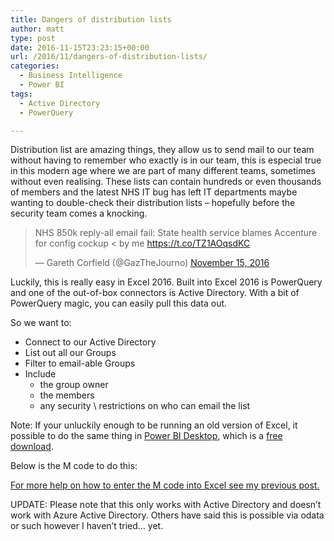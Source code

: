 ```yaml
---
title: Dangers of distribution lists
author: matt
type: post
date: 2016-11-15T23:23:15+00:00
url: /2016/11/dangers-of-distribution-lists/
categories:
  - Business Intelligence
  - Power BI
tags:
  - Active Directory
  - PowerQuery

---
```

Distribution list are amazing things, they allow us to send mail to our team without having to remember who exactly is in our team, this is especial true in this modern age where we are part of many different teams, sometimes without even realising. These lists can contain hundreds or even thousands of members and the latest NHS IT bug has left IT departments maybe wanting to double-check their distribution lists &#8211; hopefully before the security team comes a knocking.

<blockquote class="twitter-tweet" data-width="550">
  <p lang="en" dir="ltr">
    NHS 850k reply-all email fail: State health service blames Accenture for config cockup < by me <a href="https://t.co/TZ1AOqsdKC" target="_blank" rel="nofollow">https://t.co/TZ1AOqsdKC</a>
  </p>
  
  <p>
    &mdash; Gareth Corfield (@GazTheJourno) <a href="https://twitter.com/GazTheJourno/status/798494144062689280" target="_blank" rel="nofollow">November 15, 2016</a>
  </p>
</blockquote>



Luckily, this is really easy in Excel 2016. Built into Excel 2016 is PowerQuery and one of the out-of-box connectors is Active Directory. With a bit of PowerQuery magic, you can easily pull this data out.

So we want to:

  * Connect to our Active Directory
  * List out all our Groups
  * Filter to email-able Groups
  * Include 
      * the group owner
      * the members
      * any security \ restrictions on who can email the list

Note: If your unluckily enough to be running an old version of Excel, it possible to do the same thing in <a href="https://powerbi.microsoft.com/en-us/" target="_blank" rel="nofollow">Power BI Desktop</a>, which is a <a href="https://powerbi.microsoft.com/en-us/" target="_blank" rel="nofollow">free download</a>.

Below is the M code to do this:

<div class="gist-oembed" data-gist="matt40k/ad9aa51201e73f112e790655fb90049a.json">
</div>

<a href="//matt40k.uk/2016/06/getting-a-list-of-ad-groups-and-their-members-using-powerquery/" target="_blank" rel="nofollow">For more help on how to enter the M code into Excel see my previous post.</a>

UPDATE: Please note that this only works with Active Directory and doesn&#8217;t work with Azure Active Directory. Others have said this is possible via odata or such however I haven&#8217;t tried&#8230; yet.
